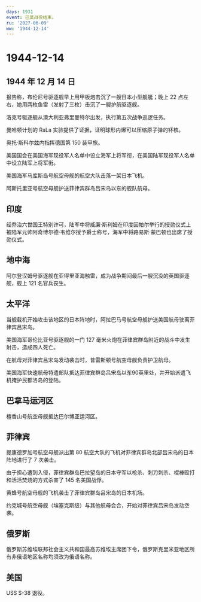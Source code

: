 ```yaml
---
days: 1931
event: 巴莫战役结束。
ru: '2027-06-09'
ww: '1944-12-14'
---
```


# 1944-12-14

## 1944 年 12 月 14 日

报告称，布伦尼号驱逐舰早上用甲板炮击沉了一艘日本小型舰艇；晚上 22
点左右，她用两枚鱼雷（发射了三枚）击沉了一艘护航驱逐舰。

洛克号驱逐舰从澳大利亚弗里曼特尔出发，执行第五次战争巡逻任务。

曼哈顿计划的 RaLa 实验提供了证据，证明球形内爆可以压缩原子弹的钚核。

奥托·斯科尔兹内指挥德国第 150 装甲旅。

美国国会在美国海军现役军人名单中设立海军上将军衔，在美国陆军现役军人名单中设立陆军上将军衔。

美国海军马库斯岛号航空母舰的航空大队击落一架日本飞机。

阿斯托里亚号航空母舰护送菲律宾群岛吕宋岛以东的舰队航母。

## 印度

经乔治六世国王特别许可，陆军中将威廉·斯利姆在印度因帕尔举行的授勋仪式上被陆军元帅阿奇博尔德·韦维尔授予爵士称号，海军中将路易斯·蒙巴顿也出席了授勋仪式。

## 地中海

阿尔登汉姆号驱逐舰在亚得里亚海触雷，成为战争期间最后一艘沉没的英国驱逐舰，舰上
121 名官兵丧生。

## 太平洋

当舰载机开始攻击该地区的日本阵地时，阿拉巴马号航空母舰护送美国航母驶离菲律宾吕宋岛。

美国海军哥伦比亚号驱逐舰的一门 127
毫米火炮在菲律宾群岛附近的战斗中发生射击，造成四人死亡。

在航母对菲律宾吕宋岛发动袭击时，普雷斯顿号航空母舰负责护卫航母。

美国海军快速航母特遣部队抵达菲律宾群岛吕宋岛以东90英里处，并开始派遣飞机掩护民都洛岛的登陆。

## 巴拿马运河区

檀香山号航空母舰抵达巴尔博亚运河区。

## 菲律宾

提康德罗加号航空母舰派出第 80
航空大队的飞机对菲律宾群岛北部吕宋岛的日本阵地进行了 7 次袭击。

由于担心遭到入侵，菲律宾群岛巴拉望岛的日本守军以枪杀、刺刀刺杀、棍棒殴打和活活焚烧的方式杀害了
145 名美国战俘。

黄蜂号航空母舰的飞机袭击了菲律宾群岛吕宋岛的日本机场。

约克城号航空母舰（埃塞克斯级）与其他航母会合，开始对菲律宾吕宋岛发动空袭。

## 俄罗斯

俄罗斯苏维埃联邦社会主义共和国最高苏维埃主席团下令，俄罗斯克里米亚地区所有非俄语地区名称均须改为俄语名称。

## 美国

USS S-38 退役。